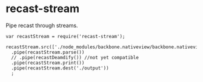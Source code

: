 # recast-stream
Pipe recast through streams.

```
var recastStream = require('recast-stream');

recastStream.src(['./node_modules/backbone.nativeview/backbone.nativeview.js'])
  .pipe(recastStream.parse())
  // .pipe(recastDeamdify()) //not yet compatible
  .pipe(recastStream.print())
  .pipe(recastStream.dest('./output'))
  ;
```